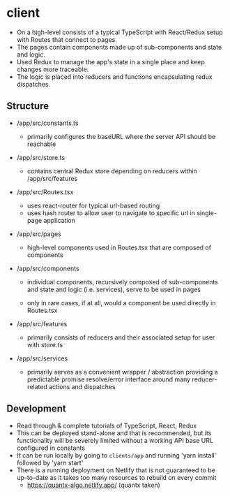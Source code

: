 # client

* On a high-level consists of a typical TypeScript with React/Redux setup with Routes that connect to pages. 
* The pages contain components made up of sub-components and state and logic.
* Used Redux to manage the app's state in a single place and keep changes more traceable. 
* The logic is placed into reducers and functions encapsulating redux dispatches. 




## Structure

* /app/src/constants.ts

  * primarily configures the baseURL where the server API should be reachable 

* /app/src/store.ts

  * contains central Redux store depending on reducers within /app/src/features 

* /app/src/Routes.tsx

  * uses react-router for typical url-based routing 
  * uses hash router to allow user to navigate to specific url in single-page application

* /app/src/pages

  * high-level components used in Routes.tsx that are composed of components

* /app/src/components	

  * individual components, recursively composed of sub-components and state and logic (i.e. services), serve to be used in pages 

  * only in rare cases, if at all, would a component be used directly in Routes.tsx 

* /app/src/features
  * primarily consists of reducers and their associated setup for user with store.ts
* /app/src/services
  * primarily serves as a convenient wrapper / abstraction providing a predictable promise resolve/error interface around many reducer-related actions and dispatches 



## Development

* Read through & complete tutorials of TypeScript, React, Redux 
* This can be deployed stand-alone and that is recommended, but its functionality will be severely limited without a working API base URL configured in constants 
* It can be run locally by going to `clients/app` and running 'yarn install' followed by 'yarn start'
* There is a running deployment on Netlify that is not guaranteed to be up-to-date as it takes too many resources to rebuild on every commit 
  * https://quantx-algo.netlify.app/ (quantx taken)
